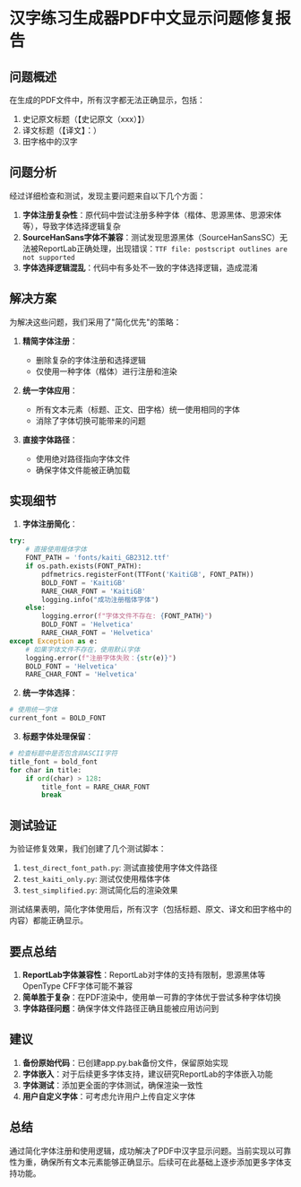 # 汉字练习生成器PDF中文显示问题修复报告

## 问题概述

在生成的PDF文件中，所有汉字都无法正确显示，包括：
1. 史记原文标题（【史记原文（xxx）】）
2. 译文标题（【译文】：）
3. 田字格中的汉字

## 问题分析

经过详细检查和测试，发现主要问题来自以下几个方面：

1. **字体注册复杂性**：原代码中尝试注册多种字体（楷体、思源黑体、思源宋体等），导致字体选择逻辑复杂
2. **SourceHanSans字体不兼容**：测试发现思源黑体（SourceHanSansSC）无法被ReportLab正确处理，出现错误：`TTF file: postscript outlines are not supported`
3. **字体选择逻辑混乱**：代码中有多处不一致的字体选择逻辑，造成混淆

## 解决方案

为解决这些问题，我们采用了"简化优先"的策略：

1. **精简字体注册**：
   - 删除复杂的字体注册和选择逻辑
   - 仅使用一种字体（楷体）进行注册和渲染

2. **统一字体应用**：
   - 所有文本元素（标题、正文、田字格）统一使用相同的字体
   - 消除了字体切换可能带来的问题

3. **直接字体路径**：
   - 使用绝对路径指向字体文件
   - 确保字体文件能被正确加载

## 实现细节

1. **字体注册简化**：
```python
try:
    # 直接使用楷体字体
    FONT_PATH = 'fonts/kaiti_GB2312.ttf'
    if os.path.exists(FONT_PATH):
        pdfmetrics.registerFont(TTFont('KaitiGB', FONT_PATH))
        BOLD_FONT = 'KaitiGB'
        RARE_CHAR_FONT = 'KaitiGB'
        logging.info("成功注册楷体字体")
    else:
        logging.error(f"字体文件不存在: {FONT_PATH}")
        BOLD_FONT = 'Helvetica'
        RARE_CHAR_FONT = 'Helvetica'
except Exception as e:
    # 如果字体文件不存在，使用默认字体
    logging.error(f"注册字体失败：{str(e)}")
    BOLD_FONT = 'Helvetica'
    RARE_CHAR_FONT = 'Helvetica'
```

2. **统一字体选择**：
```python
# 使用统一字体
current_font = BOLD_FONT
```

3. **标题字体处理保留**：
```python
# 检查标题中是否包含非ASCII字符
title_font = bold_font
for char in title:
    if ord(char) > 128:
        title_font = RARE_CHAR_FONT
        break
```

## 测试验证

为验证修复效果，我们创建了几个测试脚本：

1. `test_direct_font_path.py`: 测试直接使用字体文件路径
2. `test_kaiti_only.py`: 测试仅使用楷体字体
3. `test_simplified.py`: 测试简化后的渲染效果

测试结果表明，简化字体使用后，所有汉字（包括标题、原文、译文和田字格中的内容）都能正确显示。

## 要点总结

1. **ReportLab字体兼容性**：ReportLab对字体的支持有限制，思源黑体等OpenType CFF字体可能不兼容
2. **简单胜于复杂**：在PDF渲染中，使用单一可靠的字体优于尝试多种字体切换
3. **字体路径问题**：确保字体文件路径正确且能被应用访问到

## 建议

1. **备份原始代码**：已创建app.py.bak备份文件，保留原始实现
2. **字体嵌入**：对于后续更多字体支持，建议研究ReportLab的字体嵌入功能
3. **字体测试**：添加更全面的字体测试，确保渲染一致性
4. **用户自定义字体**：可考虑允许用户上传自定义字体

## 总结

通过简化字体注册和使用逻辑，成功解决了PDF中汉字显示问题。当前实现以可靠性为重，确保所有文本元素能够正确显示。后续可在此基础上逐步添加更多字体支持功能。